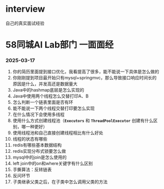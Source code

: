 # interview
自己的真实面试经验

# 58同城AI Lab部门 一面面经
### 2025-03-17
1. 你的简历里面提到接口优化，我看提高了很多，能不能说一下具体是怎么做的
2. 你刚刚提到项目最开始只有mysql+springmvc，那么导致接口响应时间长的原因是什么，并发高还是数据量大
3. Java中的hashmap底层是怎么实现的
4. Java中使用两个线程怎么交替打印A、B
5. 怎么判断一个链表里面是否有环
6. 能不能说一下两个线程交替打印要怎么实现
7. 在什么情况下会使用多线程
8. 使用什么方式创建线程池（**`Executors`** 和 **`ThreadPoolExecutor`** 创建有什么区别，哪一种更好）
9. 使用线程池和自己直接创建线程相比有什么好处
10. 线程的状态有哪些
11. redis有哪些基本数据结构
12. redis实现分布式锁要怎么做
13. mysql中的join是怎么使用的
14. left join中的on和where关键字有什么区别
15. 手撕算法：反转链表
16. 反问环节
17. 子类继承父类之后，在子类中怎么调用父类的方法

